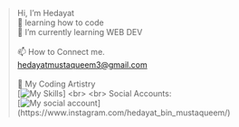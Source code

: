 >  Hi, I’m Hedayat
> <br>
 👀 learning how to code
> <br>
 🌱 I’m currently learning WEB DEV
> <br>
> <br>
> 📫 How to Connect me.
> <br>
 hedayatmustaqueem3@gmail.com
> <br>
> <br>
🎨 My Coding Artistry
> <br>
[![My Skills](https://skillicons.dev/icons?i=html,css,c,cpp,java,latex,js,)]
> <br>
> <br>
Social Accounts:
> <br>
[![My social account](https://skillicons.dev/icons?i=instagram,linkedin,twitter,)](https://www.instagram.com/hedayat_bin_mustaqueem/)


<!---
hedayat-mustaqueem/hedayat-mustaqueem is a ✨ special ✨ repository because its `README.md` (this file) appears on your GitHub profile.
You can click the Preview link to take a look at your changes.
--->
